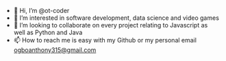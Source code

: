 - 👋 Hi, I’m @ot-coder
- 👀 I’m interested in software development, data science and video games
- 💞️ I’m looking to collaborate on every project relating to Javascript as well as Python and Java
- 📫 How to reach me is easy with my Github or my personal email ogboanthony315@gmail.com

<!---
ot-coder/ot-coder is a ✨ special ✨ repository because its `README.md` (this file) appears on your GitHub profile.
You can click the Preview link to take a look at your changes.
--->
